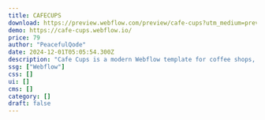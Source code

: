 ```yaml
---
title: CAFECUPS
download: https://preview.webflow.com/preview/cafe-cups?utm_medium=preview_link&utm_source=designer&utm_content=cafe-cups&preview=5ec4beaf3ccccc982f5a8d2fb44c8f02&workflow=preview
demo: https://cafe-cups.webflow.io/
price: 79
author: "PeacefulQode"
date: 2024-12-01T05:05:54.300Z
description: "Cafe Cups is a modern Webflow template for coffee shops, featuring stunning visuals, smooth functionality, and easy navigation. It allows owners to showcase their brand & menu, creating an engaging online presence."
ssg: ["Webflow"]
css: []
ui: []
cms: []
category: []
draft: false
---
```


